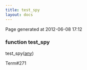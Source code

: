 ```yaml
---
title: test_spy
layout: docs
---
```


<div class="bottom_right_note">Page generated at 2012-06-08 17:12</div>
<h3><span class="minor">function</span> test_spy</h3>

test_spy(<a href="/docs/any.html">any</a>)
<p></p>

<p><span class="extra_minor">Term#271</span></p>

